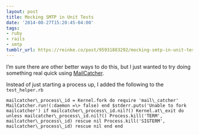 ```yaml
---
layout: post
title: Mocking SMTP in Unit Tests
date: '2014-08-27T15:20:45-04:00'
tags:
- ruby
- rails
- smtp
tumblr_url: https://reinke.co/post/95931883292/mocking-smtp-in-unit-tests
---
```

I’m sure there are other better ways to do this, but I just wanted to try doing something real quick using [MailCatcher](http://mailcatcher.me/).

Instead of just starting a process up, I added the following to the `test_helper.rb`

    mailcatcher\_process\_id = Kernel.fork do require 'mail\_catcher' MailCatcher.run!(:daemon =\> false) end $stderr.puts('Unable to fork mailcatcher') if mailcatcher\_process\_id.nil?() Kernel.at\_exit do unless mailcatcher\_process\_id.nil?() Process.kill('TERM', mailcatcher\_process\_id) rescue nil Process.kill('SIGTERM', mailcatcher\_process\_id) rescue nil end end

